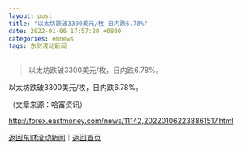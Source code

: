 ```yaml
---
layout: post
title: "以太坊跌破3300美元/枚 日内跌6.78%"
date: 2022-01-06 17:57:20 +0800
categories: emnews
tags: 东财滚动新闻
---
```

> 以太坊跌破3300美元/枚，日内跌6.78%。

<p>以太坊跌破3300美元/枚，日内跌6.78%。 &nbsp;</p><p class="em_media">（文章来源：哈富资讯）</p>

<http://forex.eastmoney.com/news/11142,202201062238861517.html>

[返回东财滚动新闻](//finews.withounder.com/emnews/)｜[返回首页](//finews.withounder.com/)